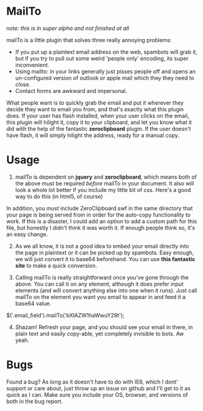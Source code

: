 MailTo
======

*note: this is in super alpha and not finished at all*

mailTo is a little plugin that solves three really annoying problems:

 - If you put up a plaintext email address on the web, spambots will grab it, but if you try to pull out some weird 'people only' encoding, its super inconvenient.
 - Using mailto: in your links generally just pisses people off and opens an un-configured version of outlook or apple mail which they they need to close.
 - Contact forms are awkward and impersonal.
 
What people want is to quickly grab the email and put it wherever they decide they want to email you from, and that's exactly what this plugin does. If your user has flash installed, when your user clicks on the email, this plugin will hilight it, copy it to your clipboard, and let you know what it did with the help of the fantastic **zeroclipboard** plugin. If the user doesn't have flash, it will simply hilight the address, ready for a manual copy.

Usage
=====

1. mailTo is dependent on **jquery** and **zeroclipboard**, which means both of the above must be required *before* mailTo in your document. It also will look a whole lot better if you include my little bit of css. Here's a good way to do this (in html5, of course)

  <link rel='stylesheet' src='/path/to/mailTo.css'>
  <script src="http://ajax.googleapis.com/ajax/libs/jquery/1.6.4/jquery.min.js"></script>
  <script src="/path/to/ZeroClipboard.js"></script>
  <script src='/path/to/mailTo.js'></script>

In addition, you *must* include ZeroClipboard.swf in the same directory that your page is being served from in order for the auto-copy functionality to work. If this is a disaster, I could add an option to add a custom path for this file, but honestly I didn't think it was worth it. If enough people think so, it's an easy change.

2. As we all know, it is not a good idea to embed your email directly into the page in plaintext or it can be picked up by spambots. Easy enough, we will just convert it to base64 beforehand. You can use **this fantastic site** to make a quick conversion.

3. Calling mailTo is really straightforward once you've gone through the above. You can call it on any element, although it does prefer input elements (and will convert anything else into one when it runs). Just call mailTo on the element you want you email to appear in and feed it a base64 value.
  
  $('.email_field').mailTo('bXlAZW1haWwuY29t');
  
4. Shazam! Refresh your page, and you should see your email in there, in plain text and easily copy-able, yet completely invisible to bots. Aw yeah.

Bugs
====

Found a bug? As long as it doesn't have to do with IE6, which I dont' support or care about, just throw up an issue on github and I'll get to it as quick as I can. Make sure you include your OS, browser, and versions of both in the bug report.